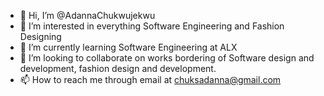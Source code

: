 - 👋 Hi, I’m @AdannaChukwujekwu
- 👀 I’m interested in everything Software Engineering and Fashion Designing
- 🌱 I’m currently learning Software Engineering at ALX
- 💞️ I’m looking to collaborate on works bordering of Software design and development, fashion design and development.
- 📫 How to reach me through email at chuksadanna@gmail.com

<!---
AdannaChukwujekwu/AdannaChukwujekwu is a ✨ special ✨ repository because its `README.md` (this file) appears on your GitHub profile.
You can click the Preview link to take a look at your changes.
--->
